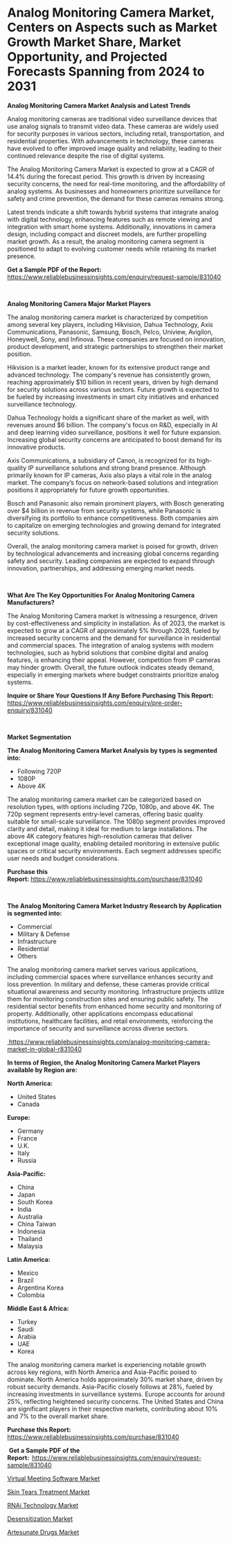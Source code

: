 <p><h1>Analog Monitoring Camera Market, Centers on Aspects such as Market Growth Market Share, Market Opportunity, and Projected Forecasts Spanning from 2024 to 2031</h1></p><p><strong>Analog Monitoring Camera Market Analysis and Latest Trends</strong></p>
<p><p>Analog monitoring cameras are traditional video surveillance devices that use analog signals to transmit video data. These cameras are widely used for security purposes in various sectors, including retail, transportation, and residential properties. With advancements in technology, these cameras have evolved to offer improved image quality and reliability, leading to their continued relevance despite the rise of digital systems.</p><p>The Analog Monitoring Camera Market is expected to grow at a CAGR of 14.4% during the forecast period. This growth is driven by increasing security concerns, the need for real-time monitoring, and the affordability of analog systems. As businesses and homeowners prioritize surveillance for safety and crime prevention, the demand for these cameras remains strong. </p><p>Latest trends indicate a shift towards hybrid systems that integrate analog with digital technology, enhancing features such as remote viewing and integration with smart home systems. Additionally, innovations in camera design, including compact and discreet models, are further propelling market growth. As a result, the analog monitoring camera segment is positioned to adapt to evolving customer needs while retaining its market presence.</p></p>
<p><strong>Get a Sample PDF of the Report:&nbsp;</strong> <a href="https://www.reliablebusinessinsights.com/enquiry/request-sample/831040?utm_campaign=1113&utm_medium=2&utm_source=Github&utm_content=ia&utm_term=18122024&utm_id=analog-monitoring-camera">https://www.reliablebusinessinsights.com/enquiry/request-sample/831040</a></p>
<p>&nbsp;</p>
<p><strong>Analog Monitoring Camera Major Market Players</strong></p>
<p><p>The analog monitoring camera market is characterized by competition among several key players, including Hikvision, Dahua Technology, Axis Communications, Panasonic, Samsung, Bosch, Pelco, Uniview, Avigilon, Honeywell, Sony, and Infinova. These companies are focused on innovation, product development, and strategic partnerships to strengthen their market position.</p><p>Hikvision is a market leader, known for its extensive product range and advanced technology. The company's revenue has consistently grown, reaching approximately $10 billion in recent years, driven by high demand for security solutions across various sectors. Future growth is expected to be fueled by increasing investments in smart city initiatives and enhanced surveillance technology.</p><p>Dahua Technology holds a significant share of the market as well, with revenues around $6 billion. The company's focus on R&D, especially in AI and deep learning video surveillance, positions it well for future expansion. Increasing global security concerns are anticipated to boost demand for its innovative products.</p><p>Axis Communications, a subsidiary of Canon, is recognized for its high-quality IP surveillance solutions and strong brand presence. Although primarily known for IP cameras, Axis also plays a vital role in the analog market. The company’s focus on network-based solutions and integration positions it appropriately for future growth opportunities.</p><p>Bosch and Panasonic also remain prominent players, with Bosch generating over $4 billion in revenue from security systems, while Panasonic is diversifying its portfolio to enhance competitiveness. Both companies aim to capitalize on emerging technologies and growing demand for integrated security solutions.</p><p>Overall, the analog monitoring camera market is poised for growth, driven by technological advancements and increasing global concerns regarding safety and security. Leading companies are expected to expand through innovation, partnerships, and addressing emerging market needs.</p></p>
<p>&nbsp;</p>
<p><strong>What Are The Key Opportunities For Analog Monitoring Camera Manufacturers?</strong></p>
<p><p>The Analog Monitoring Camera market is witnessing a resurgence, driven by cost-effectiveness and simplicity in installation. As of 2023, the market is expected to grow at a CAGR of approximately 5% through 2028, fueled by increased security concerns and the demand for surveillance in residential and commercial spaces. The integration of analog systems with modern technologies, such as hybrid solutions that combine digital and analog features, is enhancing their appeal. However, competition from IP cameras may hinder growth. Overall, the future outlook indicates steady demand, especially in emerging markets where budget constraints prioritize analog systems.</p></p>
<p><strong>Inquire or Share Your Questions If Any Before Purchasing This Report:</strong> <a href="https://www.reliablebusinessinsights.com/enquiry/pre-order-enquiry/831040?utm_campaign=1113&utm_medium=2&utm_source=Github&utm_content=ia&utm_term=18122024&utm_id=analog-monitoring-camera">https://www.reliablebusinessinsights.com/enquiry/pre-order-enquiry/831040</a></p>
<p>&nbsp;</p>
<p><strong>Market Segmentation</strong></p>
<p><strong>The Analog Monitoring Camera Market Analysis by types is segmented into:</strong></p>
<p><ul><li>Following 720P</li><li>1080P</li><li>Above 4K</li></ul></p>
<p><p>The analog monitoring camera market can be categorized based on resolution types, with options including 720p, 1080p, and above 4K. The 720p segment represents entry-level cameras, offering basic quality suitable for small-scale surveillance. The 1080p segment provides improved clarity and detail, making it ideal for medium to large installations. The above 4K category features high-resolution cameras that deliver exceptional image quality, enabling detailed monitoring in extensive public spaces or critical security environments. Each segment addresses specific user needs and budget considerations.</p></p>
<p><strong>Purchase this Report:&nbsp;</strong><a href="https://www.reliablebusinessinsights.com/purchase/831040?utm_campaign=1113&utm_medium=2&utm_source=Github&utm_content=ia&utm_term=18122024&utm_id=analog-monitoring-camera">https://www.reliablebusinessinsights.com/purchase/831040</a></p>
<p>&nbsp;</p>
<p><strong>The Analog Monitoring Camera Market Industry Research by Application is segmented into:</strong></p>
<p><ul><li>Commercial</li><li>Military & Defense</li><li>Infrastructure</li><li>Residential</li><li>Others</li></ul></p>
<p><p>The analog monitoring camera market serves various applications, including commercial spaces where surveillance enhances security and loss prevention. In military and defense, these cameras provide critical situational awareness and security monitoring. Infrastructure projects utilize them for monitoring construction sites and ensuring public safety. The residential sector benefits from enhanced home security and monitoring of property. Additionally, other applications encompass educational institutions, healthcare facilities, and retail environments, reinforcing the importance of security and surveillance across diverse sectors.</p></p>
<p><a href="https://www.reliablebusinessinsights.com/analog-monitoring-camera-market-in-global-r831040?utm_campaign=1113&utm_medium=2&utm_source=Github&utm_content=ia&utm_term=18122024&utm_id=analog-monitoring-camera">&nbsp;https://www.reliablebusinessinsights.com/analog-monitoring-camera-market-in-global-r831040</a></p>
<p><strong>In terms of Region, the Analog Monitoring Camera Market Players available by Region are:</strong></p>
<p>
    <p> <strong> North America: </strong>
        <ul>
            <li>United States</li>
            <li>Canada</li>
        </ul>
        </p> 
    <p> <strong> Europe: </strong>
        <ul>
            <li>Germany</li>
            <li>France</li>
            <li>U.K.</li>
            <li>Italy</li>
            <li>Russia</li>
        </ul>
        </p> 
    <p> <strong> Asia-Pacific: </strong>
        <ul>
            <li>China</li>
            <li>Japan</li>
            <li>South Korea</li>
            <li>India</li>
            <li>Australia</li>
            <li>China Taiwan</li>
            <li>Indonesia</li>
            <li>Thailand</li>
            <li>Malaysia</li>
        </ul>
        </p> 
    <p> <strong> Latin America: </strong>
        <ul>
            <li>Mexico</li>
            <li>Brazil</li>
            <li>Argentina Korea</li>
            <li>Colombia</li>
        </ul>
        </p> 
    <p> <strong> Middle East & Africa: </strong>
        <ul>
            <li>Turkey</li>
            <li>Saudi</li>
            <li>Arabia</li>
            <li>UAE</li>
            <li>Korea</li>
        </ul>
    </p>
    </p>
<p><p>The analog monitoring camera market is experiencing notable growth across key regions, with North America and Asia-Pacific poised to dominate. North America holds approximately 30% market share, driven by robust security demands. Asia-Pacific closely follows at 28%, fueled by increasing investments in surveillance systems. Europe accounts for around 25%, reflecting heightened security concerns. The United States and China are significant players in their respective markets, contributing about 10% and 7% to the overall market share.</p></p>
<p><strong>Purchase this Report: </strong><a href="https://www.reliablebusinessinsights.com/purchase/831040?utm_campaign=1113&utm_medium=2&utm_source=Github&utm_content=ia&utm_term=18122024&utm_id=analog-monitoring-camera">https://www.reliablebusinessinsights.com/purchase/831040</a></p>
<p>&nbsp;<strong>Get a Sample PDF of the Report:&nbsp;&nbsp;</strong><a href="https://www.reliablebusinessinsights.com/enquiry/request-sample/831040?utm_campaign=1113&utm_medium=2&utm_source=Github&utm_content=ia&utm_term=18122024&utm_id=analog-monitoring-camera">https://www.reliablebusinessinsights.com/enquiry/request-sample/831040</a></p>
<p><strong></strong></p>
<p><p><a href="https://www.linkedin.com/pulse/insightson-virtual-meeting-software-market-examining-markets-i4wse?utm_campaign=1113&utm_medium=2&utm_source=Github&utm_content=ia&utm_term=18122024&utm_id=analog-monitoring-camera">Virtual Meeting Software Market</a></p><p><a href="https://www.linkedin.com/pulse/recent-analysis-skin-tears-treatment-market-highlights-trends-7pyze?utm_campaign=1113&utm_medium=2&utm_source=Github&utm_content=ia&utm_term=18122024&utm_id=analog-monitoring-camera">Skin Tears Treatment Market</a></p><p><a href="https://www.linkedin.com/pulse/analyzing-rnai-technology-market-dynamics-growth-drivers-q15re?utm_campaign=1113&utm_medium=2&utm_source=Github&utm_content=ia&utm_term=18122024&utm_id=analog-monitoring-camera">RNAi Technology Market</a></p><p><a href="https://www.linkedin.com/pulse/desensitization-mosaic-piecing-together-global-market-dynamics-asnae?utm_campaign=1113&utm_medium=2&utm_source=Github&utm_content=ia&utm_term=18122024&utm_id=analog-monitoring-camera">Desensitization Market</a></p><p><a href="https://www.linkedin.com/pulse/exploring-growth-opportunities-artesunate-drugs-market-tqhke?utm_campaign=1113&utm_medium=2&utm_source=Github&utm_content=ia&utm_term=18122024&utm_id=analog-monitoring-camera">Artesunate Drugs Market</a></p></p>